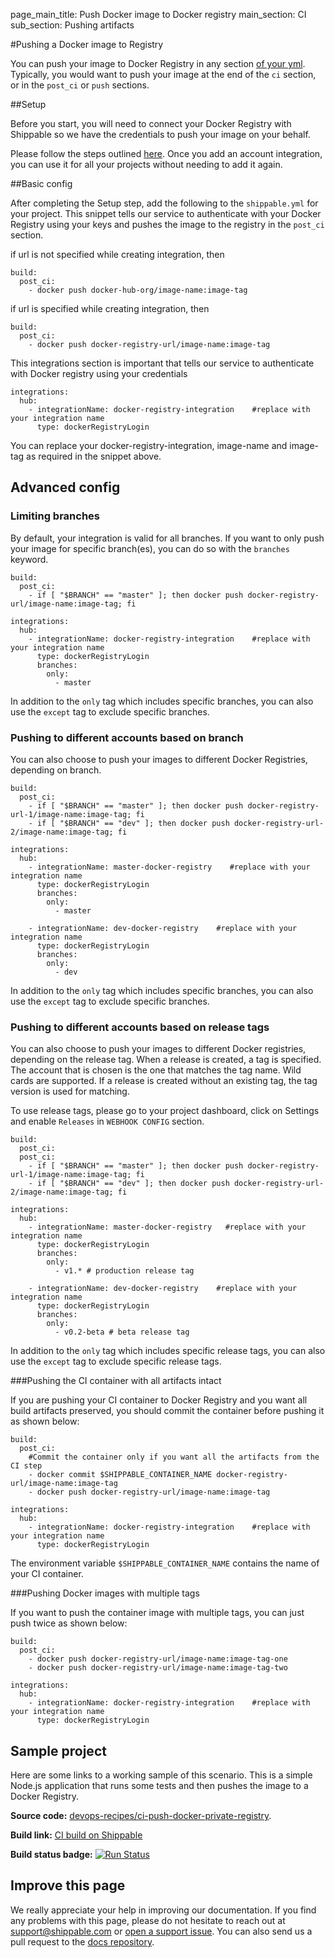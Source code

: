 page_main_title: Push Docker image to Docker registry
main_section: CI
sub_section: Pushing artifacts

#Pushing a Docker image to Registry

You can push your image to Docker Registry in any section [of your yml](/ci/yml-structure/#anatomy-of-shippableyml). Typically, you would want to push your image at the end of the `ci` section, or in the `post_ci` or `push` sections.

##Setup

Before you start, you will need to connect your Docker Registry with Shippable so we have the credentials to push your image on your behalf.

Please follow the steps outlined [here](/platform/integration/dockerRegistryLogin/). Once you add an account integration, you can use it for all your projects without needing to add it again.

##Basic config

After completing the Setup step, add the following to the `shippable.yml` for your project. This snippet tells our service to authenticate with your Docker Registry using your keys and pushes the image to the registry in the `post_ci` section.

if url is not specified while creating integration, then

```
build:
  post_ci:
    - docker push docker-hub-org/image-name:image-tag
```
if url is specified while creating integration, then

```
build:
  post_ci:
    - docker push docker-registry-url/image-name:image-tag
```
This integrations section is important that tells our service to
authenticate with Docker registry using your credentials

```
integrations:
  hub:
    - integrationName: docker-registry-integration    #replace with your integration name
      type: dockerRegistryLogin
```

You can replace your docker-registry-integration, image-name and image-tag as required in the snippet above.

## Advanced config

### Limiting branches

By default, your integration is valid for all branches. If you want to only push your image for specific branch(es), you can do so with the `branches` keyword.

```
build:
  post_ci:
    - if [ "$BRANCH" == "master" ]; then docker push docker-registry-url/image-name:image-tag; fi

integrations:
  hub:
    - integrationName: docker-registry-integration    #replace with your integration name
      type: dockerRegistryLogin
      branches:
        only:
          - master

```
In addition to the `only` tag which includes specific branches, you can also use the `except` tag to exclude specific branches.

### Pushing to different accounts based on branch

You can also choose to push your images to different Docker Registries, depending on branch.

```
build:
  post_ci:
    - if [ "$BRANCH" == "master" ]; then docker push docker-registry-url-1/image-name:image-tag; fi
    - if [ "$BRANCH" == "dev" ]; then docker push docker-registry-url-2/image-name:image-tag; fi

integrations:
  hub:
    - integrationName: master-docker-registry    #replace with your integration name
      type: dockerRegistryLogin
      branches:
        only:
          - master

    - integrationName: dev-docker-registry    #replace with your integration name
      type: dockerRegistryLogin
      branches:
        only:
          - dev

```

In addition to the `only` tag which includes specific branches, you can also use the `except` tag to exclude specific branches.

### Pushing to different accounts based on release tags

You can also choose to push your images to different Docker registries, depending on the release tag.
When a release is created, a tag is specified. The account that is chosen is the one that matches the tag name.
Wild cards are supported. If a release is created without an existing tag, the tag version is used for matching.

To use release tags, please go to your project dashboard, click on Settings and enable `Releases` in `WEBHOOK CONFIG`
section.

```
build:
  post_ci:
  post_ci:
    - if [ "$BRANCH" == "master" ]; then docker push docker-registry-url-1/image-name:image-tag; fi
    - if [ "$BRANCH" == "dev" ]; then docker push docker-registry-url-2/image-name:image-tag; fi

integrations:                               
  hub:
    - integrationName: master-docker-registry   #replace with your integration name   
      type: dockerRegistryLogin    
      branches:
        only:
          - v1.* # production release tag

    - integrationName: dev-docker-registry    #replace with your integration name   
      type: dockerRegistryLogin    
      branches:
        only:
          - v0.2-beta # beta release tag

```

In addition to the `only` tag which includes specific release tags, you can also use the `except` tag to exclude specific release tags.

###Pushing the CI container with all artifacts intact

If you are pushing your CI container to Docker Registry and you want all build artifacts preserved, you should commit the container before pushing it as shown below:

```
build:
  post_ci:
    #Commit the container only if you want all the artifacts from the CI step
    - docker commit $SHIPPABLE_CONTAINER_NAME docker-registry-url/image-name:image-tag
    - docker push docker-registry-url/image-name:image-tag

integrations:
  hub:
    - integrationName: docker-registry-integration    #replace with your integration name
      type: dockerRegistryLogin
```

The environment variable `$SHIPPABLE_CONTAINER_NAME` contains the name of your CI container.

###Pushing Docker images with multiple tags

If you want to push the container image with multiple tags, you can just push twice as shown below:


```
build:
  post_ci:
    - docker push docker-registry-url/image-name:image-tag-one
    - docker push docker-registry-url/image-name:image-tag-two

integrations:
  hub:
    - integrationName: docker-registry-integration    #replace with your integration name
      type: dockerRegistryLogin

```

## Sample project

Here are some links to a working sample of this scenario. This is a simple Node.js application that runs some tests and then pushes
the image to a Docker Registry.

**Source code:**  [devops-recipes/ci-push-docker-private-registry](https://github.com/devops-recipes/ci-push-docker-private-registry).

**Build link:** <a href="https://app.shippable.com/github/himanshu0503/ci-push-docker-private-registry/runs/2/1/console" target="_blank"> CI build on Shippable</a>

**Build status badge:** [![Run Status](https://api.shippable.com/projects/5901dad2fa2ac30800871159/badge?branch=master)](https://app.shippable.com/github/himanshu0503/ci-push-docker-private-registry)

## Improve this page

We really appreciate your help in improving our documentation. If you find any problems with this page, please do not hesitate to reach out at [support@shippable.com](mailto:support@shippable.com) or [open a support issue](https://www.github.com/Shippable/support/issues). You can also send us a pull request to the [docs repository](https://www.github.com/Shippable/docs).
